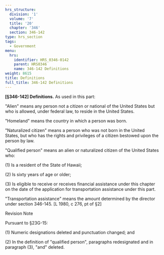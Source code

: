 ```yaml
---
hrs_structure:
  division: '1'
  volume: '7'
  title: '20'
  chapter: '346'
  section: 346-142
type: hrs_section
tags:
  - Government
menu:
  hrs:
    identifier: HRS_0346-0142
    parent: HRS0346
    name: 346-142 Definitions
weight: 8615
title: Definitions
full_title: 346-142 Definitions
---
```

**[§346-142] Definitions.** As used in this part:

"Alien" means any person not a citizen or national of the United States but who is allowed, under federal law, to reside in the United States.

"Homeland" means the country in which a person was born.

"Naturalized citizen" means a person who was not born in the United States, but who has the rights and privileges of a citizen bestowed upon the person by law.

"Qualified person" means an alien or naturalized citizen of the United States who:

(1) Is a resident of the State of Hawaii;

(2) Is sixty years of age or older;

(3) Is eligible to receive or receives financial assistance under this chapter on the date of the application for transportation assistance under this part.

"Transportation assistance" means the amount determined by the director under section 346-145\. [L 1980, c 276, pt of §2]

Revision Note

Pursuant to §23G-15:

(1) Numeric designations deleted and punctuation changed; and

(2) In the definition of "qualified person", paragraphs redesignated and in paragraph (3), "and" deleted.